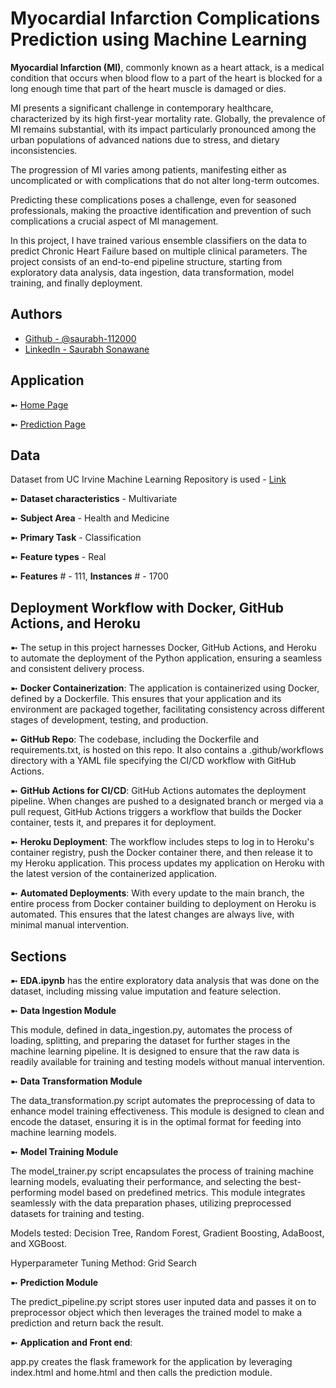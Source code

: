  # Myocardial Infarction Complications Prediction using Machine Learning

**Myocardial Infarction (MI)**, commonly known as a heart attack, is a medical condition that occurs when blood flow to a part of the heart is blocked for a long enough time that part of the heart muscle is damaged or dies. 

MI presents a significant challenge in contemporary healthcare, characterized by its high first-year mortality rate. Globally, the prevalence of MI remains substantial, with its impact particularly pronounced among the urban populations of advanced nations due to stress, and dietary inconsistencies. 

The progression of MI varies among patients, manifesting either as uncomplicated or with complications that do not alter long-term outcomes. 

Predicting these complications poses a challenge, even for seasoned professionals, making the proactive identification and prevention of such complications a crucial aspect of MI management. 

In this project, I have trained various ensemble classifiers on the data to predict Chronic Heart Failure based on multiple clinical parameters. The project consists of an end-to-end pipeline structure, starting from exploratory data analysis, data ingestion, data transformation, model training, and finally deployment. 

## Authors

- [Github - @saurabh-112000](https://github.com/saurabh-112000)
- [LinkedIn - Saurabh Sonawane](https://www.linkedin.com/in/saurabh112000/)


## Application

➼ [Home Page](https://mi-complicationpred-saurabh-d6d0de207765.herokuapp.com/)

➼ [Prediction Page](https://mi-complicationpred-saurabh-d6d0de207765.herokuapp.com/predictdata)

## Data

Dataset from UC Irvine Machine Learning Repository is used - [Link](https://archive.ics.uci.edu/dataset/579/myocardial+infarction+complications)

➼ **Dataset characteristics** - Multivariate

➼ **Subject Area** - Health and Medicine

➼ **Primary Task** - Classification

➼ **Feature types** - Real

➼ **Features** # - 111, **Instances** # - 1700


## Deployment Workflow with Docker, GitHub Actions, and Heroku

➼ The setup in this project harnesses Docker, GitHub Actions, and Heroku to automate the deployment of the Python application, ensuring a seamless and consistent delivery process.

➼ **Docker Containerization**: The application is containerized using Docker, defined by a Dockerfile. This ensures that your application and its environment are packaged together, facilitating consistency across different stages of development, testing, and production.

➼ **GitHub Repo**: The codebase, including the Dockerfile and requirements.txt, is hosted on this repo. It also contains a .github/workflows directory with a YAML file specifying the CI/CD workflow with GitHub Actions.

➼ **GitHub Actions for CI/CD**: GitHub Actions automates the deployment pipeline. When changes are pushed to a designated branch or merged via a pull request, GitHub Actions triggers a workflow that builds the Docker container, tests it, and prepares it for deployment.

➼ **Heroku Deployment**: The workflow includes steps to log in to Heroku's container registry, push the Docker container there, and then release it to my Heroku application. This process updates my application on Heroku with the latest version of the containerized application.

➼ **Automated Deployments**: With every update to the main branch, the entire process from Docker container building to deployment on Heroku is automated. This ensures that the latest changes are always live, with minimal manual intervention.

## Sections

➼ **EDA.ipynb** has the entire exploratory data analysis that was done on the dataset, including missing value imputation and feature selection. 

➼ **Data Ingestion Module**

This module, defined in data_ingestion.py, automates the process of loading, splitting, and preparing the dataset for further stages in the machine learning pipeline. It is designed to ensure that the raw data is readily available for training and testing models without manual intervention.

➼ **Data Transformation Module**

The data_transformation.py script automates the preprocessing of data to enhance model training effectiveness. This module is designed to clean and encode the dataset, ensuring it is in the optimal format for feeding into machine learning models.

➼ **Model Training Module**

The model_trainer.py script encapsulates the process of training machine learning models, evaluating their performance, and selecting the best-performing model based on predefined metrics. This module integrates seamlessly with the data preparation phases, utilizing preprocessed datasets for training and testing.

Models tested: Decision Tree, Random Forest, Gradient Boosting, AdaBoost, and XGBoost.

Hyperparameter Tuning Method: Grid Search

➼ **Prediction Module**

The predict_pipeline.py script stores user inputed data and passes it on to preprocessor object which then leverages the trained model to make a prediction and return back the result. 

➼ **Application and Front end**: 

app.py creates the flask framework for the application by leveraging index.html and home.html and then calls the prediction module. 



